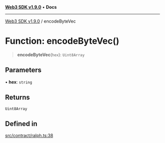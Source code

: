 [**Web3 SDK v1.9.0**](../README.md) • **Docs**

***

[Web3 SDK v1.9.0](../globals.md) / encodeByteVec

# Function: encodeByteVec()

> **encodeByteVec**(`hex`): `Uint8Array`

## Parameters

• **hex**: `string`

## Returns

`Uint8Array`

## Defined in

[src/contract/ralph.ts:38](https://github.com/Mystic-Nayy/alephium-web3/blob/ee41f5e0e7d7fb0b155fe62f05b2ac03772895ca/packages/web3/src/contract/ralph.ts#L38)

